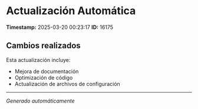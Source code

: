 # Actualización Automática

**Timestamp:** 2025-03-20 00:23:17
**ID:** 16175

## Cambios realizados

Esta actualización incluye:
- Mejora de documentación
- Optimización de código
- Actualización de archivos de configuración

---
*Generado automáticamente*

